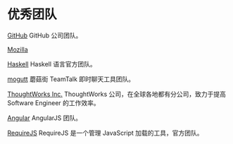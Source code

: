 优秀团队
=======

[GitHub](https://github.com/github)
GitHub 公司团队。

[Mozilla](https://github.com/mozilla)

[Haskell](https://github.com/haskell)
Haskell 语言官方团队。

[mogutt](https://github.com/mogutt)
蘑菇街 TeamTalk 即时聊天工具团队。

[ThoughtWorks Inc.](https://github.com/thoughtworks)
ThoughtWorks 公司，在全球各地都有分公司，致力于提高 Software Engineer 的工作效率。

[Angular](https://github.com/angular/)
AngularJS 团队。

[RequireJS](https://github.com/requirejs)
RequireJS 是一个管理 JavaScript 加载的工具，官方团队。
